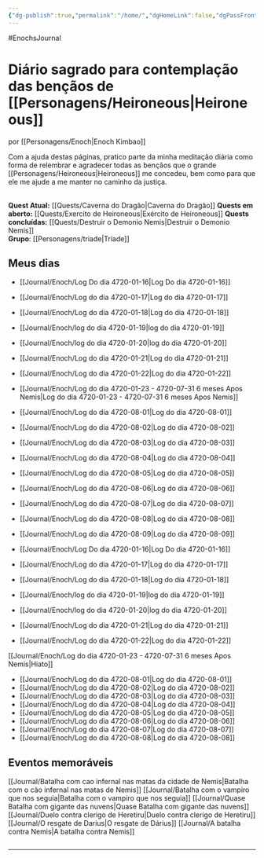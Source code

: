 ```yaml
---
{"dg-publish":true,"permalink":"/home/","dgHomeLink":false,"dgPassFrontmatter":false}
---
```


#EnochsJournal 

# Diário sagrado para contemplação das bençãos de [[Personagens/Heironeous|Heironeous]]
por [[Personagens/Enoch|Enoch Kimbao]]

Com a ajuda destas páginas, pratico parte da minha meditação diária como forma de relembrar e agradecer todas as bençãos que o grande [[Personagens/Heironeous|Heironeous]] me concedeu, bem como para que ele me ajude a me manter no caminho da justiça.
<br><br>

**Quest Atual:** [[Quests/Caverna do Dragão|Caverna do Dragão]]
**Quests em aberto:** [[Quests/Exercito de Heironeous|Exército de Heironeous]]
**Quests concluídas:** [[Quests/Destruir o Demonio Nemis|Destruir o Demonio Nemis]] 
<br>
**Grupo**: [[Personagens/triade|Tríade]] 

## Meus dias
- [[Journal/Enoch/Log Do dia 4720-01-16|Log Do dia 4720-01-16]]
- [[Journal/Enoch/Log do dia 4720-01-17|Log do dia 4720-01-17]]
- [[Journal/Enoch/Log do dia 4720-01-18|Log do dia 4720-01-18]]
- [[Journal/Enoch/log do dia 4720-01-19|log do dia 4720-01-19]]
- [[Journal/Enoch/log do dia 4720-01-20|log do dia 4720-01-20]]
- [[Journal/Enoch/Log do dia 4720-01-21|Log do dia 4720-01-21]]
- [[Journal/Enoch/Log do dia 4720-01-22|Log do dia 4720-01-22]]
- [[Journal/Enoch/Log do dia 4720-01-23 - 4720-07-31 6 meses Apos Nemis|Log do dia 4720-01-23 - 4720-07-31 6 meses Apos Nemis]]
- [[Journal/Enoch/Log do dia 4720-08-01|Log do dia 4720-08-01]]
- [[Journal/Enoch/Log do dia 4720-08-02|Log do dia 4720-08-02]]
- [[Journal/Enoch/Log do dia 4720-08-03|Log do dia 4720-08-03]]
- [[Journal/Enoch/Log do dia 4720-08-04|Log do dia 4720-08-04]]
- [[Journal/Enoch/Log do dia 4720-08-05|Log do dia 4720-08-05]]
- [[Journal/Enoch/Log do dia 4720-08-06|Log do dia 4720-08-06]]
- [[Journal/Enoch/Log do dia 4720-08-07|Log do dia 4720-08-07]]
- [[Journal/Enoch/Log do dia 4720-08-08|Log do dia 4720-08-08]]
- [[Journal/Enoch/Log do dia 4720-08-09|Log do dia 4720-08-09]]


- [[Journal/Enoch/Log Do dia 4720-01-16|Log Do dia 4720-01-16]]
- [[Journal/Enoch/Log do dia 4720-01-17|Log do dia 4720-01-17]]
- [[Journal/Enoch/Log do dia 4720-01-18|Log do dia 4720-01-18]]
- [[Journal/Enoch/log do dia 4720-01-19|log do dia 4720-01-19]]
- [[Journal/Enoch/log do dia 4720-01-20|log do dia 4720-01-20]]
- [[Journal/Enoch/Log do dia 4720-01-21|Log do dia 4720-01-21]]
- [[Journal/Enoch/Log do dia 4720-01-22|Log do dia 4720-01-22]]

[[Journal/Enoch/Log do dia 4720-01-23 - 4720-07-31 6 meses Apos Nemis|Hiato]]

- [[Journal/Enoch/Log do dia 4720-08-01|Log do dia 4720-08-01]]
- [[Journal/Enoch/Log do dia 4720-08-02|Log do dia 4720-08-02]]
- [[Journal/Enoch/Log do dia 4720-08-03|Log do dia 4720-08-03]]
- [[Journal/Enoch/Log do dia 4720-08-04|Log do dia 4720-08-04]]
- [[Journal/Enoch/Log do dia 4720-08-05|Log do dia 4720-08-05]]
- [[Journal/Enoch/Log do dia 4720-08-06|Log do dia 4720-08-06]]
- [[Journal/Enoch/Log do dia 4720-08-07|Log do dia 4720-08-07]]
- [[Journal/Enoch/Log do dia 4720-08-08|Log do dia 4720-08-08]]



## Eventos memoráveis
[[Journal/Batalha com cao infernal nas matas da cidade de Nemis|Batalha com o cão infernal nas matas de Nemis]]
[[Journal/Batalha com o vampiro que nos seguia|Batalha com o vampiro que nos seguia]]
[[Journal/Quase Batalha com gigante das nuvens|Quase Batalha com gigante das nuvens]]
[[Journal/Duelo contra clerigo de Heretiru|Duelo contra clerigo de Heretiru]]
[[Journal/O resgate de Darius|O resgate de Dárius]]
[[Journal/A batalha contra Nemis|A batalha contra Nemis]] 



```timeline

```


---
